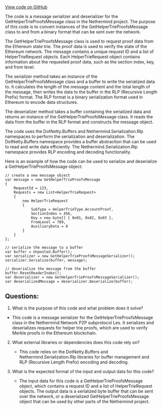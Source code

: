 [View code on GitHub](https://github.com/NethermindEth/nethermind/src/Nethermind/Nethermind.Network/P2P/Subprotocols/Les/Messages/GetHelperTrieProofsMessageSerializer.cs)

The code is a message serializer and deserializer for the GetHelperTrieProofsMessage class in the Nethermind project. The purpose of this code is to convert instances of the GetHelperTrieProofsMessage class to and from a binary format that can be sent over the network. 

The GetHelperTrieProofsMessage class is used to request proof data from the Ethereum state trie. The proof data is used to verify the state of the Ethereum network. The message contains a unique request ID and a list of HelperTrieRequest objects. Each HelperTrieRequest object contains information about the requested proof data, such as the section index, key, and from level. 

The serializer method takes an instance of the GetHelperTrieProofsMessage class and a buffer to write the serialized data to. It calculates the length of the message content and the total length of the message, then writes the data to the buffer in the RLP (Recursive Length Prefix) format. The RLP format is a binary serialization format used in Ethereum to encode data structures. 

The deserializer method takes a buffer containing the serialized data and returns an instance of the GetHelperTrieProofsMessage class. It reads the data from the buffer in the RLP format and constructs the message object. 

The code uses the DotNetty.Buffers and Nethermind.Serialization.Rlp namespaces to perform the serialization and deserialization. The DotNetty.Buffers namespace provides a buffer abstraction that can be used to read and write data efficiently. The Nethermind.Serialization.Rlp namespace provides RLP encoding and decoding functionality. 

Here is an example of how the code can be used to serialize and deserialize a GetHelperTrieProofsMessage object:

```
// create a new message object
var message = new GetHelperTrieProofsMessage
{
    RequestId = 123,
    Requests = new List<HelperTrieRequest>
    {
        new HelperTrieRequest
        {
            SubType = HelperTrieType.AccountProof,
            SectionIndex = 456,
            Key = new byte[] { 0x01, 0x02, 0x03 },
            FromLevel = 789,
            AuxiliaryData = 0
        }
    }
};

// serialize the message to a buffer
var buffer = Unpooled.Buffer();
var serializer = new GetHelperTrieProofsMessageSerializer();
serializer.Serialize(buffer, message);

// deserialize the message from the buffer
buffer.ResetReaderIndex();
var deserializer = new GetHelperTrieProofsMessageSerializer();
var deserializedMessage = deserializer.Deserialize(buffer);
```
## Questions: 
 1. What is the purpose of this code and what problem does it solve?
   - This code is a message serializer for the GetHelperTrieProofsMessage class in the Nethermind Network P2P subprotocol Les. It serializes and deserializes requests for helper trie proofs, which are used to verify Merkle proofs in the Ethereum blockchain.

2. What external libraries or dependencies does this code rely on?
   - This code relies on the DotNetty.Buffers and Nethermind.Serialization.Rlp libraries for buffer management and RLP (Recursive Length Prefix) encoding and decoding.

3. What is the expected format of the input and output data for this code?
   - The input data for this code is a GetHelperTrieProofsMessage object, which contains a request ID and a list of HelperTrieRequest objects. The output data is a serialized byte buffer that can be sent over the network, or a deserialized GetHelperTrieProofsMessage object that can be used by other parts of the Nethermind project.